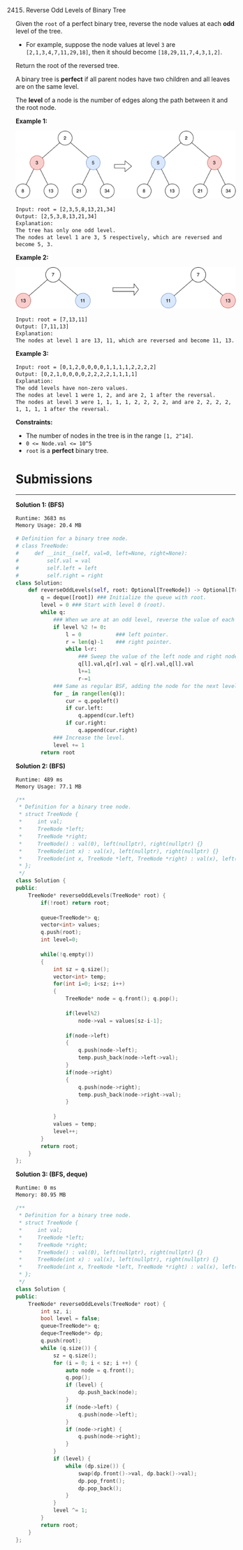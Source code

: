 2415. Reverse Odd Levels of Binary Tree

Given the `root` of a perfect binary tree, reverse the node values at each **odd** level of the tree.

* For example, suppose the node values at level `3` are `[2,1,3,4,7,11,29,18]`, then it should become `[18,29,11,7,4,3,1,2]`.

Return the root of the reversed tree.

A binary tree is **perfect** if all parent nodes have two children and all leaves are on the same level.

The **level** of a node is the number of edges along the path between it and the root node.

 

**Example 1:**

![2415_first_case1.png](img/2415_first_case1.png)
```
Input: root = [2,3,5,8,13,21,34]
Output: [2,5,3,8,13,21,34]
Explanation: 
The tree has only one odd level.
The nodes at level 1 are 3, 5 respectively, which are reversed and become 5, 3.
```

**Example 2:**

![2415_second_case3.png](img/2415_second_case3.png)
```
Input: root = [7,13,11]
Output: [7,11,13]
Explanation: 
The nodes at level 1 are 13, 11, which are reversed and become 11, 13.
```

**Example 3:**
```
Input: root = [0,1,2,0,0,0,0,1,1,1,1,2,2,2,2]
Output: [0,2,1,0,0,0,0,2,2,2,2,1,1,1,1]
Explanation: 
The odd levels have non-zero values.
The nodes at level 1 were 1, 2, and are 2, 1 after the reversal.
The nodes at level 3 were 1, 1, 1, 1, 2, 2, 2, 2, and are 2, 2, 2, 2, 1, 1, 1, 1 after the reversal.
```

**Constraints:**

* The number of nodes in the tree is in the range `[1, 2^14]`.
* `0 <= Node.val <= 10^5`
* `root` is a **perfect** binary tree.

# Submissions
---
**Solution 1: (BFS)**
```
Runtime: 3683 ms
Memory Usage: 20.4 MB
```
```python
# Definition for a binary tree node.
# class TreeNode:
#     def __init__(self, val=0, left=None, right=None):
#         self.val = val
#         self.left = left
#         self.right = right
class Solution:
    def reverseOddLevels(self, root: Optional[TreeNode]) -> Optional[TreeNode]:
        q = deque([root]) ### Initialize the queue with root.
        level = 0 ### Start with level 0 (root).
        while q:
            ### When we are at an odd level, reverse the value of each node in the queue.
            if level %2 != 0:
                l = 0           ### left pointer.
                r = len(q)-1    ### right pointer.
                while l<r: 
                    ### Sweep the value of the left node and right node.
                    q[l].val,q[r].val = q[r].val,q[l].val
                    l+=1
                    r-=1
            ### Same as regular BSF, adding the node for the next level.
            for _ in range(len(q)):
                cur = q.popleft()
                if cur.left:
                    q.append(cur.left)
                if cur.right:
                    q.append(cur.right)
            ### Increase the level.
            level += 1
        return root
```

**Solution 2: (BFS)**
```
Runtime: 489 ms
Memory Usage: 77.1 MB
```
```c++
/**
 * Definition for a binary tree node.
 * struct TreeNode {
 *     int val;
 *     TreeNode *left;
 *     TreeNode *right;
 *     TreeNode() : val(0), left(nullptr), right(nullptr) {}
 *     TreeNode(int x) : val(x), left(nullptr), right(nullptr) {}
 *     TreeNode(int x, TreeNode *left, TreeNode *right) : val(x), left(left), right(right) {}
 * };
 */
class Solution {
public:
    TreeNode* reverseOddLevels(TreeNode* root) {
        if(!root) return root;
        
        queue<TreeNode*> q;
        vector<int> values;
        q.push(root);
        int level=0;
        
        while(!q.empty())
        {
            int sz = q.size();
            vector<int> temp;
            for(int i=0; i<sz; i++)
            {
                TreeNode* node = q.front(); q.pop();
                
                if(level%2)
                    node->val = values[sz-i-1];
                
                if(node->left)
                {
                    q.push(node->left);
                    temp.push_back(node->left->val);
                }
                if(node->right) 
                {
                    q.push(node->right);
                    temp.push_back(node->right->val);
                }
                
            }
            values = temp;
            level++;
        }
        return root;
    }
};
```

**Solution 3: (BFS, deque)**
```
Runtime: 0 ms
Memory: 80.95 MB
```
```c++
/**
 * Definition for a binary tree node.
 * struct TreeNode {
 *     int val;
 *     TreeNode *left;
 *     TreeNode *right;
 *     TreeNode() : val(0), left(nullptr), right(nullptr) {}
 *     TreeNode(int x) : val(x), left(nullptr), right(nullptr) {}
 *     TreeNode(int x, TreeNode *left, TreeNode *right) : val(x), left(left), right(right) {}
 * };
 */
class Solution {
public:
    TreeNode* reverseOddLevels(TreeNode* root) {
        int sz, i;
        bool level = false;
        queue<TreeNode*> q;
        deque<TreeNode*> dp;
        q.push(root);
        while (q.size()) {
            sz = q.size();
            for (i = 0; i < sz; i ++) {
                auto node = q.front();
                q.pop();
                if (level) {
                    dp.push_back(node);
                }
                if (node->left) {
                    q.push(node->left);
                }
                if (node->right) {
                    q.push(node->right);
                }
            }
            if (level) {
                while (dp.size()) {
                    swap(dp.front()->val, dp.back()->val);
                    dp.pop_front();
                    dp.pop_back();
                }
            }
            level ^= 1;
        }
        return root;
    }
};
```
